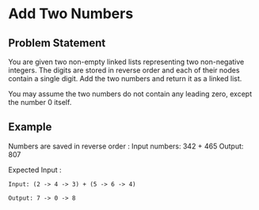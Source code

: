 # Add Two Numbers

## Problem Statement

You are given two non-empty linked lists representing two non-negative integers. The digits are stored in reverse order and each of their nodes contain a single digit. Add the two numbers and return it as a linked list.

You may assume the two numbers do not contain any leading zero, except the number 0 itself.

## Example

Numbers are saved in reverse order :
Input numbers: 342 + 465
Output: 807

Expected Input :

```
Input: (2 -> 4 -> 3) + (5 -> 6 -> 4)
```

```
Output: 7 -> 0 -> 8
```
